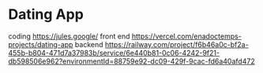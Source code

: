 # Dating App

coding https://jules.google/
front end https://vercel.com/enadoctemps-projects/dating-app
backend https://railway.com/project/f6b46a0c-bf2a-455b-b804-471d7a37983b/service/6e440b81-0c06-4242-9f21-db598506e962?environmentId=88759e92-dc09-429f-9cac-fd6a40afd472
